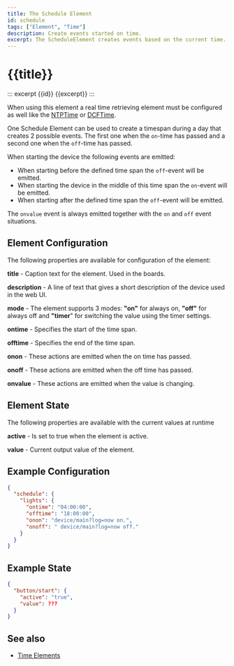 ```yaml
---
title: The Schedule Element
id: schedule
tags: ["Element", "Time"]
description: Create events started on time.
excerpt: The ScheduleElement creates events based on the current time.
---
```


# {{title}}

::: excerpt {{id}}
{{excerpt}}
:::

When using this element a real time retrieving element must be configured as well like the [NTPTime](/elements/ntptime.md) or [DCFTime](/elements/dcftime.md).

One Schedule Element can be used to create a timespan during a day that creates 2 possible events.
The first one when the `on`-time has passed and a second one when the `off`-time has passed.

When starting the device the following events are emitted:

* When starting before the defined time span the `off`-event will be emitted.
* When starting the device in the middle of this time span the `on`-event will be emitted.
* When starting after the defined time span the `off`-event will be emitted.

The `onvalue` event is always emitted together with the `on` and `off` event situations.


## Element Configuration

The following properties are available for configuration of the element:

<object data="/element.svg?schedule" type="image/svg+xml"></object>

**title** - Caption text for the element. Used in the boards.

**description** - A line of text that gives a short description of the device used in the web UI.

**mode** - The element supports 3 modes: **"on"** for always on, **"off"** for always off and **"timer**" for switching the value using the timer settings.

**ontime** - Specifies the start of the time span.

**offtime** - Specifies the end of the time span.

**onon** - These actions are emitted when the on time has passed.

**onoff** - These actions are emitted when the off time has passed.

**onvalue** - These actions are emitted when the value is changing.


## Element State

The following properties are available with the current values at runtime

**active** - Is set to true when the element is active.

**value** - Current output value of the element.

## Example Configuration

``` json
{
  "schedule": {
    "lights": {
      "ontime": "04:00:00",
      "offtime": "18:00:00",
      "onon": "device/main?log=now on.",
      "onoff": " device/main?log=now off."
    }
  }
}
```

## Example State

``` json
{
  "button/start": {
    "active": "true",
    "value": ???
  }
}
```

## See also

* [Time Elements](/elements/timeelements.md)
